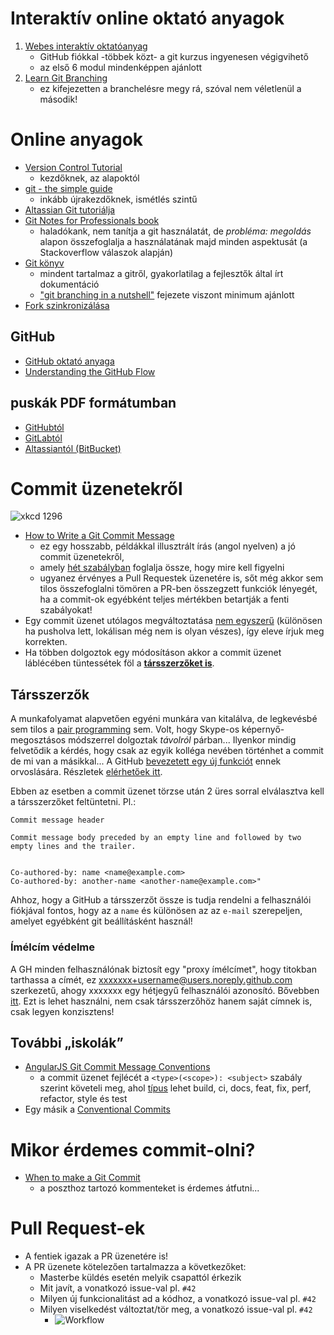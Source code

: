 # Interaktív online oktató anyagok

1. [Webes interaktív oktatóanyag](https://www.katacoda.com/courses/git)
    - GitHub fiókkal -többek közt- a git kurzus ingyenesen végigvihető
    - az első 6 modul mindenképpen ajánlott
2. [Learn Git Branching](http://learngitbranching.js.org/)
    - ez kifejezetten a branchelésre megy rá, szóval nem véletlenül a második!

# Online anyagok

- [Version Control Tutorial](http://smutch.github.io/VersionControlTutorial/)
    - kezdőknek, az alapoktól
- [git - the simple guide](http://rogerdudler.github.io/git-guide/)
    - inkább újrakezdőknek, ismétlés szintű
- [Altassian Git tutoriálja](https://www.atlassian.com/git/tutorials)
- [Git Notes for Professionals book](http://goalkicker.com/GitBook/)
    - haladókank, nem tanítja a git használatát, de _probléma: megoldás_ alapon összefoglalja a használatának majd minden aspektusát (a Stackoverflow válaszok alapján)
- [Git könyv](https://git-scm.com/book/en/v2/)
    - mindent tartalmaz a gitről, gyakorlatilag a fejlesztők által írt dokumentáció
    - ["git branching in a nutshell"](https://git-scm.com/book/en/v2/Git-Branching-Branches-in-a-Nutshell) fejezete viszont minimum ajánlott
- [Fork szinkronizálása](https://help.github.com/articles/syncing-a-fork/)

## GitHub

- [GitHub oktató anyaga](https://guides.github.com/activities/hello-world/)
- [Understanding the GitHub Flow](https://guides.github.com/introduction/flow/)

## puskák PDF formátumban

- [GitHubtól](https://education.github.com/git-cheat-sheet-education.pdf)
- [GitLabtól](https://about.gitlab.com/images/press/git-cheat-sheet.pdf)
- [Altassiantól (BitBucket)](https://www.atlassian.com/dms/wac/images/landing/git/atlassian_git_cheatsheet.pdf)

# Commit üzenetekről

![xkcd 1296](https://www.explainxkcd.com/wiki/images/d/de/git_commit.png)

- [How to Write a Git Commit Message](https://chris.beams.io/posts/git-commit/)
    - ez egy hosszabb, példákkal illusztrált írás (angol  nyelven) a jó commit üzenetekről,
    - amely [hét szabályban](https://chris.beams.io/posts/git-commit/#seven-rules) foglalja össze, hogy mire kell figyelni
    - ugyanez érvényes a Pull Requestek üzenetére is, sőt még akkor sem tilos összefoglalni tömören a PR-ben összegzett funkciók lényegét, ha a commit-ok egyébként teljes mértékben betartják a fenti szabályokat!
- Egy commit üzenet utólagos megváltoztatása [nem egyszerű](https://help.github.com/articles/changing-a-commit-message/) (különösen ha pusholva lett, lokálisan még nem is olyan vészes), így eleve írjuk meg korrekten.
- Ha többen dolgoztok egy módosításon akkor a commit üzenet láblécében tüntessétek föl a [**társszerzőket is**](https://help.github.com/articles/creating-a-commit-with-multiple-authors/).

## Társszerzők

A munkafolyamat alapvetően egyéni munkára van kitalálva, de legkevésbé sem tilos a [pair programming](https://en.wikipedia.org/wiki/Pair_programming) sem. Volt, hogy Skype-os képernyő-megosztásos módszerrel dolgoztak _távolról_ párban... Ilyenkor mindig felvetődik a kérdés, hogy csak az egyik kolléga nevében történhet a commit de mi van a másikkal... A GitHub [bevezetett egy új funkciót](https://github.com/blog/2496-commit-together-with-co-authors) ennek orvoslására. Részletek [elérhetőek itt](https://help.github.com/articles/creating-a-commit-with-multiple-authors/).

Ebben az esetben a commit üzenet törzse után 2 üres sorral elválasztva kell a társszerzőket feltüntetni. Pl.:

```
Commit message header

Commit message body preceded by an empty line and followed by two empty lines and the trailer.


Co-authored-by: name <name@example.com>
Co-authored-by: another-name <another-name@example.com>"
```

Ahhoz, hogy a GitHub a társszerzőt össze is tudja rendelni a felhasználói fiókjával fontos, hogy az a `name` és különösen az az `e-mail` szerepeljen, amelyet egyébként git beállításként használ!

### Ímélcím védelme

A GH minden felhasználónak biztosít egy "proxy ímélcímet", hogy titokban tarthassa a címét, ez xxxxxxx+username@users.noreply.github.com szerkezetű, ahogy xxxxxxx egy hétjegyű felhasználói azonosító. Bővebben [itt](https://help.github.com/articles/about-commit-email-addresses/). Ezt is lehet használni, nem csak társszerzőhöz hanem saját címnek is, csak legyen konzisztens!

## További „iskolák”

- [AngularJS Git Commit Message Conventions](https://github.com/angular/angular/blob/master/CONTRIBUTING.md)
    - a commit üzenet fejlécét a `<type>(<scope>): <subject>`  szabály szerint követeli meg, ahol [típus](https://github.com/angular/angular/blob/master/CONTRIBUTING.md#type) lehet build, ci, docs, feat, fix, perf, refactor, style és test
- Egy másik a [Conventional Commits](http://conventionalcommits.org/)

# Mikor érdemes commit-olni?

- [When to make a Git Commit](https://dev.to/gonedark/when-to-make-a-git-commit)
    - a poszthoz tartozó kommenteket is érdemes átfutni...

# Pull Request-ek

- A fentiek igazak a PR üzenetére is!
- A PR üzenete kötelezően tartalmazza a következőket:
    - Masterbe küldés esetén melyik csapattól érkezik
    - Mit javít, a vonatkozó issue-val pl. `#42`
    - Milyen új funkcionalitást ad a kódhoz, a vonatkozó issue-val pl. `#42`
    - Milyen viselkedést változtat/tör meg, a vonatkozó issue-val pl. `#42`
        - ![Workflow](https://www.explainxkcd.com/wiki/images/b/b5/workflow.png)
